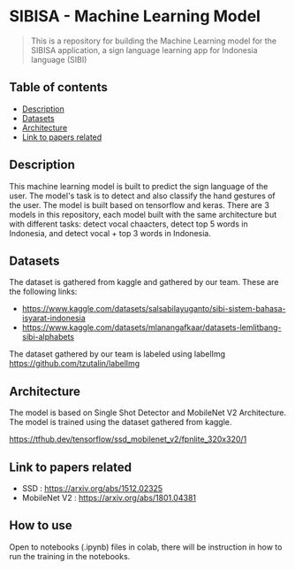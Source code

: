 # SIBISA - Machine Learning Model
> This is a repository for building the Machine Learning model for the SIBISA application, a sign language learning app for Indonesia language (SIBI)

## Table of contents
* [Description](#description)
* [Datasets](#datasets)
* [Architecture](#architecture)
* [Link to papers related](#link-to-papers-related)


## Description
This machine learning model is built to predict the sign language of the user. The model's task is to detect and also classify the hand gestures of the user. The model is built based on tensorflow and keras. There are 3 models in this repository, each model built with the same architecture but with different tasks: detect vocal chaacters, detect top 5 words in Indonesia, and detect vocal + top 3 words in Indonesia.

## Datasets
The dataset is gathered from kaggle and gathered by our team. These are the following links:
- https://www.kaggle.com/datasets/salsabilayuganto/sibi-sistem-bahasa-isyarat-indonesia
- https://www.kaggle.com/datasets/mlanangafkaar/datasets-lemlitbang-sibi-alphabets

The dataset gathered by our team is labeled using labelImg https://github.com/tzutalin/labelImg

## Architecture
The model is based on Single Shot Detector and MobileNet V2 Architecture. The model is trained using the dataset gathered from kaggle.

https://tfhub.dev/tensorflow/ssd_mobilenet_v2/fpnlite_320x320/1

## Link to papers related
- SSD : https://arxiv.org/abs/1512.02325
- MobileNet V2 : https://arxiv.org/abs/1801.04381

## How to use
Open to notebooks (.ipynb) files in colab, there will be instruction in how to run the training in the notebooks.
